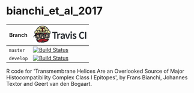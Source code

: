 # bianchi_et_al_2017

Branch   |[![Travis CI logo](pics/TravisCI.png)](https://travis-ci.org)
---------|----------------------------------------------------------------------------------------------------------------------------------------------------------
`master` |[![Build Status](https://travis-ci.org/richelbilderbeek/bianchi_et_al_2017.svg?branch=master)](https://travis-ci.org/richelbilderbeek/bianchi_et_al_2017)
`develop`|[![Build Status](https://travis-ci.org/richelbilderbeek/bianchi_et_al_2017.svg?branch=develop)](https://travis-ci.org/richelbilderbeek/bianchi_et_al_2017)

R code for 'Transmembrane Helices Are an Overlooked Source of Major Histocompatibility Complex Class I Epitopes', by Frans Bianchi, Johannes Textor and Geert van den Bogaart.
